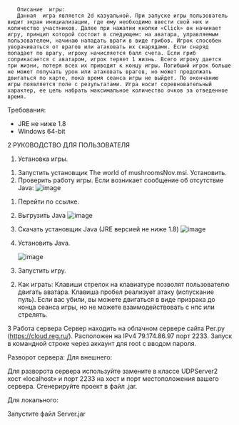        Описание  игры:
       Данная  игра является 2d казуальной. При запуске игры пользователь видит экран инициализации, где ему необходимо ввести свой ник и количество участников. Далее при нажатии кнопки «Click» он начинает игру, принцип которой состоит в следующем: на аватара, управляемым пользователем, начинаю нападать враги в виде грибов. Игрок способен уворачиваться от врагов или атаковать их снарядами. Если снаряд попадает по врагу, игроку начисляется балл счета. Если гриб соприкасается с аватаром, игрок теряет 1 жизнь. Всего игроку дается три жизни, потеря всех их приводит к концу игры. Погибший игрок больше не может получать урон или атаковать врагов, но может продолжать двигаться по карте, пока время сеанса игры не выйдет. По окончанию игры появляется поле с результатами. Игра носит соревновательный характер, ее цель набрать максимальное количество очков за отведенное время.  
Требования:
- JRE не ниже 1.8
- Windows 64-bit

2 РУКОВОДСТВО ДЛЯ ПОЛЬЗОВАТЕЛЯ
1. Установка игры.
1)	Запустить установщик The world of mushroomsNov.msi. Установить.
2)	Проверить работу игры. Если возникает сообщение об отсутствие Java: 
  ![image](https://github.com/SpacelessWay/The-world-of-mushrooms/assets/126497295/00e6a473-5895-43b4-b580-5096d919f3f5)

1. Перейти по ссылке.
2. Выгрузить Java
 ![image](https://github.com/SpacelessWay/The-world-of-mushrooms/assets/126497295/5eef873b-3eb0-4c98-8525-65af2153c959)

3. Скачать установщик Java (JRE версией не ниже 1.8)
 ![image](https://github.com/SpacelessWay/The-world-of-mushrooms/assets/126497295/5b67ee6b-bf6f-4e80-852e-b08dfad57b0c)

4. Установить Java.

   ![image](https://github.com/SpacelessWay/The-world-of-mushrooms/assets/126497295/77f33190-0230-4567-b099-1dba8bec46c2)

 
3)	Запустить игру.
2. Как играть:
Клавиши стрелок на клавиатуре позволят пользователю двигать аватара. Клавиша пробел реализует атаку (испускание пуль).
Если вас убили, вы можете двигаться в виде призрака до конца сеанса игры, но не можете взаимодействовать с нпс или стрелять.

3 Работа сервера
Сервер находить на облачном сервере сайта Рег.ру (https://cloud.reg.ru/).
Расположен на IPv4 79.174.86.97 порт 2233.
Запуск в командной строке через аккаунт для root c вводом пароля.

Разворот сервера:
Для внешнего:

Для разворота сервера используйте замените в классе UDPServer2 хост «localhost» и порт 2233 на хост и порт местоположения вашего сервера.
Сгенерируйте проект в файл .jar.

Для локального:

Запустите файл Server.jar

